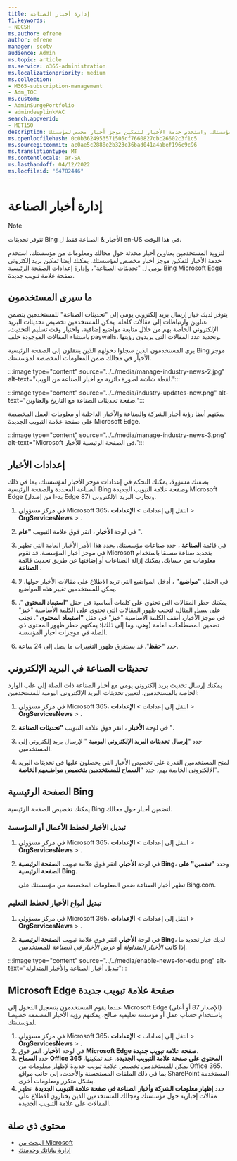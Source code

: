 ```yaml
---
title: إدارة أخبار الصناعة
f1.keywords:
- NOCSH
ms.author: efrene
author: efrene
manager: scotv
audience: Admin
ms.topic: article
ms.service: o365-administration
ms.localizationpriority: medium
ms.collection:
- M365-subscription-management
- Adm_TOC
ms.custom:
- AdminSurgePortfolio
- admindeeplinkMAC
search.appverid:
- MET150
description: قدم للمستخدمين عناوين أخبار محدثة حول مجالك ومعلومات من مؤسستك، واستخدم خدمة الأخبار لتمكين موجز أخبار مخصص لمؤسستك.
ms.openlocfilehash: 0c0b3624953571505cf7660827cbc26602c3f1c5
ms.sourcegitcommit: ac0ae5c2888e2b323e36bad041a4abef196c9c96
ms.translationtype: MT
ms.contentlocale: ar-SA
ms.lasthandoff: 04/12/2022
ms.locfileid: "64782446"
---
```

# <a name="manage-industry-news"></a>إدارة أخبار الصناعة

> [!NOTE] 
> تتوفر تحديثات Bing الأخبار & الصناعة فقط ل en-US في هذا الوقت.

لتزويد المستخدمين بعناوين أخبار محدثة حول مجالك ومعلومات من مؤسستك، استخدم خدمة الأخبار لتمكين موجز أخبار مخصص لمؤسستك. يمكنك أيضا تمكين بريد إلكتروني يومي ل "تحديثات الصناعة"، وإدارة إعدادات الصفحة الرئيسية Bing Microsoft Edge صفحة علامة تبويب جديدة.

## <a name="what-your-users-will-see"></a>ما سيرى المستخدمون

يتوفر لديك خيار إرسال بريد إلكتروني يومي إلى "تحديثات الصناعة" للمستخدمين يتضمن عناوين وارتباطات إلى مقالات كاملة. يمكن للمستخدمين تخصيص تحديثات البريد الإلكتروني الخاصة بهم من خلال متابعة مواضيع إضافية، واختيار وقت تسليم التحديث، باستثناء المقالات الموجودة خلف paywalls، وتحديد عدد المقالات التي يريدون رؤيتها.

يرى المستخدمون الذين سجلوا دخولهم الذين ينتقلون إلى الصفحة الرئيسية Bing موجز الأخبار في مجالك ضمن المعلومات المخصصة لمؤسستك.

:::image type="content" source="../../media/manage-industry-news-2.jpg" alt-text="لقطة شاشة لصورة دائرية مع أخبار الصناعة من الويب.":::

:::image type="content" source="../../media/industry-updates-new.png" alt-text="صفحة تحديثات الصناعة مع التاريخ والعناوين.":::

يمكنهم أيضا رؤية أخبار الشركة والصناعة والأخبار الداخلية أو معلومات العمل المخصصة على صفحة علامة التبويب الجديدة Microsoft Edge.

:::image type="content" source="../../media/manage-industry-news-3.png" alt-text="Microsoft في الصفحة الرئيسية للأخبار.":::

## <a name="news-settings"></a>إعدادات الأخبار

بصفتك مسؤولا، يمكنك التحكم في إعدادات موجز الأخبار لمؤسستك، بما في ذلك الصناعة المحددة والصفحة الرئيسية Bing وصفحة علامة التبويب الجديدة Microsoft Edge (بدءا من إصدار Edge 87) وتجارب البريد الإلكتروني. 

1. في مركز مسؤولي Microsoft 365، انتقل إلى إعدادات  > **الإعدادات** >  **OrgServicesNews** > .[](https://admin.microsoft.com/adminportal/home?#/Settings/Services/:/Settings/L1/BingNews)

1. في لوحة **الأخبار** ، انقر فوق علامة التبويب **"عام** ".

1. في قائمة **الصناعة** ، حدد صناعات مؤسستك. يحدد هذا الأمر الأخبار العامة التي تظهر في موجز أخبار المؤسسة. قد تقوم Microsoft بتحديد صناعة مسبقا باستخدام معلومات من حسابك. يمكنك إزالة الصناعات أو إضافتها عن طريق تحديث قائمة **الصناعة** .

1. في الحقل **"مواضيع"** ، أدخل المواضيع التي تريد الاطلاع على مقالات الأخبار حولها. لا يمكن للمستخدمين تغيير هذه المواضيع.

1. يمكنك حظر المقالات التي تحتوي على كلمات أساسية في حقل **"استبعاد المحتوى** ". على سبيل المثال، لتجنب ظهور المقالات التي تحتوي على الكلمة الأساسية "خبز" في موجز الأخبار، أضف الكلمة الأساسية "خبز" في حقل **"استبعاد المحتوى** ". تجنب تضمين المصطلحات العامة (وهي، وما إلى ذلك)؛ يمكنهم حظر ظهور المحتوى ذي الصلة في موجزات أخبار المؤسسة.

1. حدد **"حفظ**". قد يستغرق ظهور التغييرات ما يصل إلى 24 ساعة.

## <a name="industry-updates-in-email"></a>تحديثات الصناعة في البريد الإلكتروني

يمكنك إرسال تحديث بريد إلكتروني يومي مع أخبار الصناعة ذات الصلة إلى علب الوارد الخاصة بالمستخدمين. لتعيين تحديثات البريد الإلكتروني اليومية للمستخدمين:

1. في مركز مسؤولي Microsoft 365، انتقل إلى إعدادات  > **الإعدادات** >  **OrgServicesNews** > .[](https://admin.microsoft.com/adminportal/home?#/Settings/Services/:/Settings/L1/BingNews) 

1. في لوحة **الأخبار** ، انقر فوق علامة التبويب **"تحديثات الصناعة** ". 
1. حدد **"إرسال تحديثات البريد الإلكتروني اليومية** " لإرسال بريد إلكتروني إلى المستخدمين.
1. لمنح المستخدمين القدرة على تخصيص الأخبار التي يحصلون عليها في تحديثات البريد الإلكتروني الخاصة بهم، حدد **"السماح للمستخدمين بتخصيص مواضيعهم الخاصة**".

## <a name="bing-homepage"></a>الصفحة الرئيسية Bing

يمكنك تخصيص الصفحة الرئيسية Bing لتضمين أخبار حول مجالك.

### <a name="toggle-news-for-business-or-enterprise-plans"></a>تبديل الأخبار لخطط الأعمال أو المؤسسة

1. في مركز مسؤولي Microsoft 365، انتقل إلى إعدادات  > **الإعدادات** >  **OrgServicesNews** > .[](https://admin.microsoft.com/adminportal/home?#/Settings/Services/:/Settings/L1/BingNews)

1. في لوحة **الأخبار**، انقر فوق علامة تبويب **الصفحة الرئيسية Bing**، وحدد **"تضمين" على الصفحة الرئيسية Bing**.

    تظهر أخبار الصناعة ضمن المعلومات المخصصة من مؤسستك على Bing.com.

### <a name="toggle-news-types-for-education-plans"></a>تبديل أنواع الأخبار لخطط التعليم

1. في مركز مسؤولي Microsoft 365، انتقل إلى إعدادات  > **الإعدادات** >  **OrgServicesNews** > .[](https://admin.microsoft.com/adminportal/home?#/Settings/Services/:/Settings/L1/BingNews)

1. في لوحة **الأخبار**، انقر فوق علامة تبويب **الصفحة الرئيسية Bing**، لديك خيار تحديد ما إذا كانت *الأخبار المتداولة* أو عرض *الأخبار في الصناعة* للمستخدمين.

:::image type="content" source="../../media/enable-news-for-edu.png" alt-text="تبديل أخبار الصناعة والأخبار المتداولة":::

## <a name="microsoft-edge-new-tab-page"></a>Microsoft Edge صفحة علامة تبويب جديدة

عندما يقوم المستخدمون بتسجيل الدخول إلى Microsoft Edge (الإصدار 87 أو أعلى) باستخدام حساب عمل أو مؤسسة تعليمية صالح، يمكنهم رؤية الأخبار المصممة خصيصا لمؤسستك.

1. في مركز مسؤولي Microsoft 365، انتقل إلى إعدادات  > **الإعدادات** >  **OrgServicesNews** > .[](https://admin.microsoft.com/adminportal/home?#/Settings/Services/:/Settings/L1/BingNews)
2. في لوحة **الأخبار**، انقر فوق **Microsoft Edge صفحة علامة تبويب جديدة**.
3. حدد **السماح Office 365 المحتوى على صفحة علامة التبويب الجديدة**. عند تمكينها، يمكن للمستخدمين تخصيص علامة تبويب جديدة لإظهار معلومات من Office 365، بما في ذلك الملفات المستحسنة والأحدث، إلى جانب مواقع SharePoint المستخدمة بشكل متكرر ومعلومات أخرى.
4. حدد **إظهار معلومات الشركة وأخبار الصناعة في صفحة علامة التبويب الجديدة**. تظهر مقالات إخبارية حول مؤسستك ومجالك للمستخدمين الذين يختارون الاطلاع على المقالات على علامة التبويب الجديدة.

## <a name="related-content"></a>محتوى ذي صلة

- [البحث من Microsoft](/microsoftsearch/)
- [إدارة بياناتك وخدمتك](/admin)